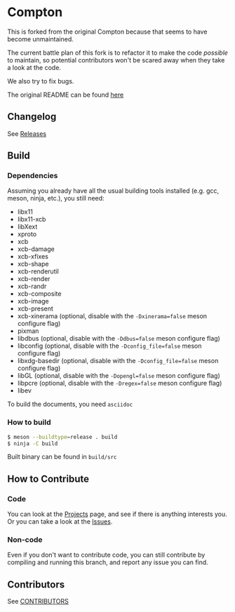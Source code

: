 Compton
=======

This is forked from the original Compton because that seems to have become unmaintained.

The current battle plan of this fork is to refactor it to make the code _possible_ to maintain, so potential contributors won't be scared away when they take a look at the code.

We also try to fix bugs.

The original README can be found [here](README_orig.md)

## Changelog

See [Releases](https://github.com/yshui/compton/releases)

## Build

### Dependencies

Assuming you already have all the usual building tools installed (e.g. gcc, meson, ninja, etc.), you still need:

* libx11
* libx11-xcb
* libXext
* xproto
* xcb
* xcb-damage
* xcb-xfixes
* xcb-shape
* xcb-renderutil
* xcb-render
* xcb-randr
* xcb-composite
* xcb-image
* xcb-present
* xcb-xinerama (optional, disable with the `-Dxinerama=false` meson configure flag)
* pixman
* libdbus (optional, disable with the `-Ddbus=false` meson configure flag)
* libconfig (optional, disable with the `-Dconfig_file=false` meson configure flag)
* libxdg-basedir (optional, disable with the `-Dconfig_file=false` meson configure flag)
* libGL (optional, disable with the `-Dopengl=false` meson configure flag)
* libpcre (optional, disable with the `-Dregex=false` meson configure flag)
* libev

To build the documents, you need `asciidoc`

### How to build

```bash
$ meson --buildtype=release . build
$ ninja -C build
```

Built binary can be found in `build/src`

## How to Contribute

### Code

You can look at the [Projects](https://github.com/yshui/compton/projects) page, and see if there is anything interests you. Or you can take a look at the [Issues](https://github.com/yshui/compton/issues).

### Non-code

Even if you don't want to contribute code, you can still contribute by compiling and running this branch, and report any issue you can find.

## Contributors

See [CONTRIBUTORS](CONTRIBUTORS)
